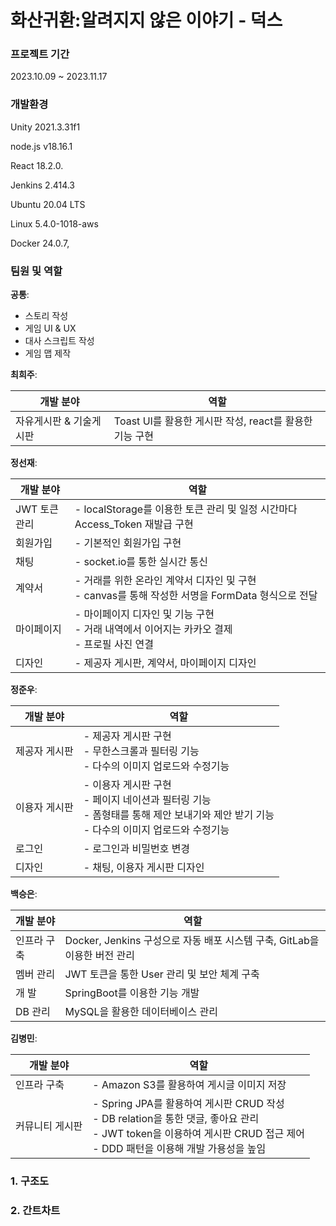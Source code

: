 # 화산귀환:알려지지 않은 이야기 - 덕스



### ️프로젝트 기간

2023.10.09 ~ 2023.11.17



### 개발환경

Unity 2021.3.31f1



node.js v18.16.1



React 18.2.0.



Jenkins 2.414.3



Ubuntu 20.04 LTS



Linux 5.4.0-1018-aws



Docker 24.0.7,



### 팀원 및 역할



**공통**:

- 스토리 작성
- 게임 UI & UX
- 대사 스크립트 작성
- 게임 맵 제작



**최희주**:

| 개발 분야         | 역할                                     |
| ------------- | -------------------------------------- |
| 자유게시판 & 기술게시판 | Toast UI를 활용한 게시판 작성, react를 활용한 기능 구현 |

**정선재**:

| 개발 분야     | 역할                                                                  |
| --------- | ------------------------------------------------------------------- |
| JWT 토큰 관리 | - localStorage를 이용한 토큰 관리 및 일정 시간마다 Access_Token 재발급 구현             |
| 회원가입      | - 기본적인 회원가입 구현                                                      |
| 채팅        | - socket.io를 통한 실시간 통신                                              |
| 계약서       | - 거래를 위한 온라인 계약서 디자인 및 구현<br> - canvas를 통해 작성한 서명을 FormData 형식으로 전달 |
| 마이페이지     | - 마이페이지 디자인 및 기능 구현<br> - 거래 내역에서 이어지는 카카오 결제<br> - 프로필 사진 연결       |
| 디자인       | - 제공자 게시판, 계약서, 마이페이지 디자인                                           |

**정준우**:

| 개발 분야   | 역할                                                                                          |
| ------- | ------------------------------------------------------------------------------------------- |
| 제공자 게시판 | - 제공자 게시판 구현<br> - 무한스크롤과 필터링 기능 <br> - 다수의 이미지 업로드와 수정기능                                   |
| 이용자 게시판 | - 이용자 게시판 구현<br> - 페이지 네이션과 필터링 기능 <br> - 폼형태를 통해 제안 보내기와 제안 받기 기능 <br> - 다수의 이미지 업로드와 수정기능 |
| 로그인     | - 로그인과 비밀번호 변경                                                                              |
| 디자인     | - 채팅, 이용자 게시판 디자인                                                                           |

**백승은**:

| 개발 분야  | 역할                                                   |
| ------ | ---------------------------------------------------- |
| 인프라 구축 | Docker, Jenkins 구성으로 자동 배포 시스템 구축, GitLab을 이용한 버전 관리 |
| 멤버 관리  | JWT 토큰을 통한 User 관리 및 보안 체계 구축                        |
| 개 발    | SpringBoot를 이용한 기능 개발                                |
| DB 관리  | MySQL을 활용한 데이터베이스 관리                                 |

**김병민**:

| 개발 분야    | 역할                                                                                                                                  |
| -------- | ----------------------------------------------------------------------------------------------------------------------------------- |
| 인프라 구축   | - Amazon S3를 활용하여 게시글 이미지 저장 <br>                                                                                                   |
| 커뮤니티 게시판 | - Spring JPA를 활용하여 게시판 CRUD 작성<br> - DB relation을 통한 댓글, 좋아요 관리 <br> - JWT token을 이용하여 게시판 CRUD 접근 제어 <br> - DDD 패턴을 이용해 개발 가용성을 높임 |



### 1. 구조도


### 2. 간트차트
